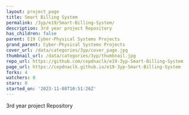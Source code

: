 ```yaml
---
layout: project_page
title: Smart Billing System
permalink: /3yp/e19/Smart-Billing-System/
description: 3rd year project Repository
has_children: false
parent: E19 Cyber-Physical Systems Projects
grand_parent: Cyber-Physical Systems Projects
cover_url: /data/categories/3yp/cover_page.jpg
thumbnail_url: /data/categories/3yp/thumbnail.jpg
repo_url: https://github.com/cepdnaclk/e19-3yp-Smart-Billing-System
page_url: https://cepdnaclk.github.io/e19-3yp-Smart-Billing-System
forks: 4
watchers: 0
stars: 0
started_on: '2023-11-08T10:51:26Z'
---
```


3rd year project Repository